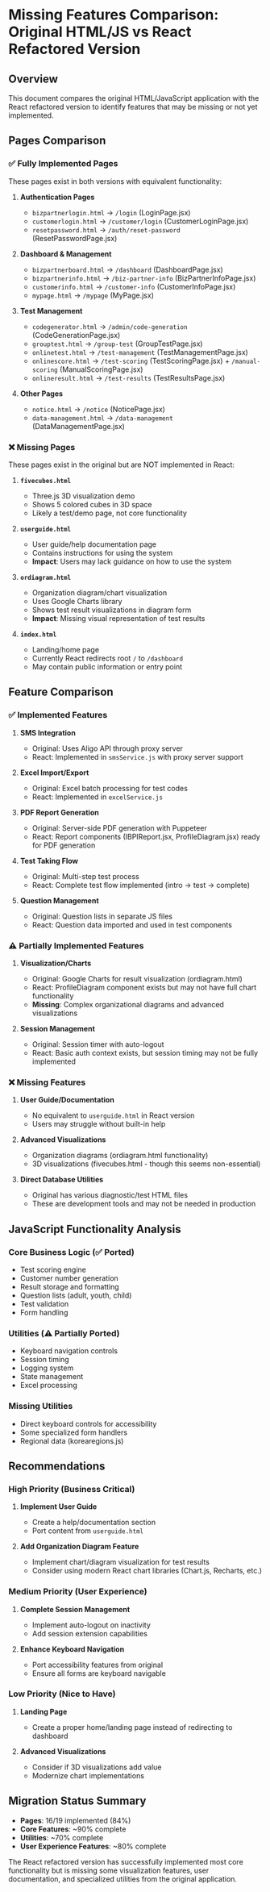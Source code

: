 # Missing Features Comparison: Original HTML/JS vs React Refactored Version

## Overview
This document compares the original HTML/JavaScript application with the React refactored version to identify features that may be missing or not yet implemented.

## Pages Comparison

### ✅ Fully Implemented Pages
These pages exist in both versions with equivalent functionality:

1. **Authentication Pages**
   - `bizpartnerlogin.html` → `/login` (LoginPage.jsx)
   - `customerlogin.html` → `/customer/login` (CustomerLoginPage.jsx)
   - `resetpassword.html` → `/auth/reset-password` (ResetPasswordPage.jsx)

2. **Dashboard & Management**
   - `bizpartnerboard.html` → `/dashboard` (DashboardPage.jsx)
   - `bizpartnerinfo.html` → `/biz-partner-info` (BizPartnerInfoPage.jsx)
   - `customerinfo.html` → `/customer-info` (CustomerInfoPage.jsx)
   - `mypage.html` → `/mypage` (MyPage.jsx)

3. **Test Management**
   - `codegenerator.html` → `/admin/code-generation` (CodeGenerationPage.jsx)
   - `grouptest.html` → `/group-test` (GroupTestPage.jsx)
   - `onlinetest.html` → `/test-management` (TestManagementPage.jsx)
   - `onlinescore.html` → `/test-scoring` (TestScoringPage.jsx) + `/manual-scoring` (ManualScoringPage.jsx)
   - `onlineresult.html` → `/test-results` (TestResultsPage.jsx)

4. **Other Pages**
   - `notice.html` → `/notice` (NoticePage.jsx)
   - `data-management.html` → `/data-management` (DataManagementPage.jsx)

### ❌ Missing Pages
These pages exist in the original but are NOT implemented in React:

1. **`fivecubes.html`**
   - Three.js 3D visualization demo
   - Shows 5 colored cubes in 3D space
   - Likely a test/demo page, not core functionality

2. **`userguide.html`**
   - User guide/help documentation page
   - Contains instructions for using the system
   - **Impact**: Users may lack guidance on how to use the system

3. **`ordiagram.html`**
   - Organization diagram/chart visualization
   - Uses Google Charts library
   - Shows test result visualizations in diagram form
   - **Impact**: Missing visual representation of test results

4. **`index.html`**
   - Landing/home page
   - Currently React redirects root `/` to `/dashboard`
   - May contain public information or entry point

## Feature Comparison

### ✅ Implemented Features

1. **SMS Integration**
   - Original: Uses Aligo API through proxy server
   - React: Implemented in `smsService.js` with proxy server support

2. **Excel Import/Export**
   - Original: Excel batch processing for test codes
   - React: Implemented in `excelService.js`

3. **PDF Report Generation**
   - Original: Server-side PDF generation with Puppeteer
   - React: Report components (IBPIReport.jsx, ProfileDiagram.jsx) ready for PDF generation

4. **Test Taking Flow**
   - Original: Multi-step test process
   - React: Complete test flow implemented (intro → test → complete)

5. **Question Management**
   - Original: Question lists in separate JS files
   - React: Question data imported and used in test components

### ⚠️ Partially Implemented Features

1. **Visualization/Charts**
   - Original: Google Charts for result visualization (ordiagram.html)
   - React: ProfileDiagram component exists but may not have full chart functionality
   - **Missing**: Complex organizational diagrams and advanced visualizations

2. **Session Management**
   - Original: Session timer with auto-logout
   - React: Basic auth context exists, but session timing may not be fully implemented

### ❌ Missing Features

1. **User Guide/Documentation**
   - No equivalent to `userguide.html` in React version
   - Users may struggle without built-in help

2. **Advanced Visualizations**
   - Organization diagrams (ordiagram.html functionality)
   - 3D visualizations (fivecubes.html - though this seems non-essential)

3. **Direct Database Utilities**
   - Original has various diagnostic/test HTML files
   - These are development tools and may not be needed in production

## JavaScript Functionality Analysis

### Core Business Logic (✅ Ported)
- Test scoring engine
- Customer number generation
- Result storage and formatting
- Question lists (adult, youth, child)
- Test validation
- Form handling

### Utilities (⚠️ Partially Ported)
- Keyboard navigation controls
- Session timing
- Logging system
- State management
- Excel processing

### Missing Utilities
- Direct keyboard controls for accessibility
- Some specialized form handlers
- Regional data (korearegions.js)

## Recommendations

### High Priority (Business Critical)
1. **Implement User Guide**
   - Create a help/documentation section
   - Port content from `userguide.html`

2. **Add Organization Diagram Feature**
   - Implement chart/diagram visualization for test results
   - Consider using modern React chart libraries (Chart.js, Recharts, etc.)

### Medium Priority (User Experience)
1. **Complete Session Management**
   - Implement auto-logout on inactivity
   - Add session extension capabilities

2. **Enhance Keyboard Navigation**
   - Port accessibility features from original
   - Ensure all forms are keyboard navigable

### Low Priority (Nice to Have)
1. **Landing Page**
   - Create a proper home/landing page instead of redirecting to dashboard

2. **Advanced Visualizations**
   - Consider if 3D visualizations add value
   - Modernize chart implementations

## Migration Status Summary

- **Pages**: 16/19 implemented (84%)
- **Core Features**: ~90% complete
- **Utilities**: ~70% complete
- **User Experience Features**: ~80% complete

The React refactored version has successfully implemented most core functionality but is missing some visualization features, user documentation, and specialized utilities from the original application.